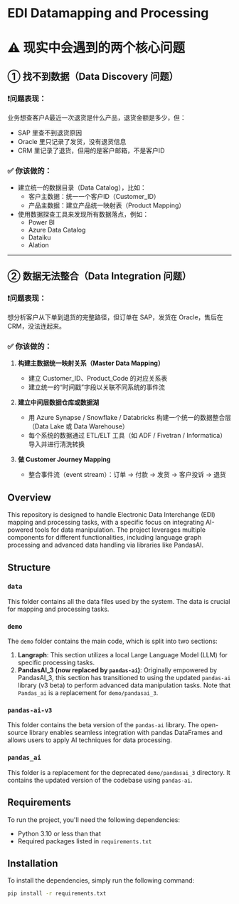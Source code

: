 # EDI Datamapping and Processing

# ⚠️ 现实中会遇到的两个核心问题

## ① 找不到数据（Data Discovery 问题）

### ❗问题表现：
业务想查客户A最近一次退货是什么产品，退货金额是多少，但：
- SAP 里查不到退货原因
- Oracle 里只记录了发货，没有退货信息
- CRM 里记录了退货，但用的是客户邮箱，不是客户ID

### ✅ 你该做的：
- 建立统一的数据目录（Data Catalog），比如：
  - 客户主数据：统一一个客户ID（Customer_ID）
  - 产品主数据：建立产品统一映射表（Product Mapping）
- 使用数据探查工具来发现所有数据落点，例如：
  - Power BI
  - Azure Data Catalog
  - Dataiku
  - Alation

---

## ② 数据无法整合（Data Integration 问题）

### ❗问题表现：
想分析客户从下单到退货的完整路径，但订单在 SAP，发货在 Oracle，售后在 CRM，没法连起来。

### ✅ 你该做的：
1. **构建主数据统一映射关系（Master Data Mapping）**
   - 建立 Customer_ID、Product_Code 的对应关系表
   - 建立统一的“时间戳”字段以关联不同系统的事件流

2. **建立中间层数据仓库或数据湖**
   - 用 Azure Synapse / Snowflake / Databricks 构建一个统一的数据整合层（Data Lake 或 Data Warehouse）
   - 每个系统的数据通过 ETL/ELT 工具（如 ADF / Fivetran / Informatica）导入并进行清洗转换

3. **做 Customer Journey Mapping**
   - 整合事件流（event stream）：订单 → 付款 → 发货 → 客户投诉 → 退货


## Overview

This repository is designed to handle Electronic Data Interchange (EDI) mapping and processing tasks, with a specific focus on integrating AI-powered tools for data manipulation. The project leverages multiple components for different functionalities, including language graph processing and advanced data handling via libraries like PandasAI.

## Structure

### `data`

This folder contains all the data files used by the system. The data is crucial for mapping and processing tasks.

### `demo`

The `demo` folder contains the main code, which is split into two sections:
1. **Langraph**: This section utilizes a local Large Language Model (LLM) for specific processing tasks.
2. **PandasAI_3 (now replaced by `pandas-ai`)**: Originally empowered by PandasAI_3, this section has transitioned to using the updated `pandas-ai` library (v3 beta) to perform advanced data manipulation tasks. Note that `Pandas_ai` is a replacement for `demo/pandasai_3`.

### `pandas-ai-v3`

This folder contains the beta version of the `pandas-ai` library. The open-source library enables seamless integration with pandas DataFrames and allows users to apply AI techniques for data processing.

### `pandas_ai`

This folder is a replacement for the deprecated `demo/pandasai_3` directory. It contains the updated version of the codebase using `pandas-ai`.

## Requirements

To run the project, you'll need the following dependencies:
- Python 3.10 or less than that
- Required packages listed in `requirements.txt`

## Installation

To install the dependencies, simply run the following command:
```bash
pip install -r requirements.txt
